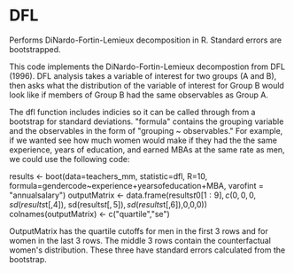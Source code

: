 # DFL
Performs DiNardo-Fortin-Lemieux decomposition in R. Standard errors are bootstrapped.

This code implements the DiNardo-Fortin-Lemieux decompostion from DFL (1996). DFL analysis takes a variable of interest for
two groups (A and B), then asks what the distribution of the variable of interest for Group B would look like if members of
Group B had the same observables as Group A.

The dfl function includes indicies so it can be called through from a bootstrap for standard deviations. "formula"
contains the grouping variable and the observables in the form of "grouping ~ observables." For example, if we wanted
see how much women would make if they had the the same experience, years of education, and earned MBAs at the same rate as men,
we could use the following code:

results <- boot(data=teachers_mm, statistic=dfl, 
                R=10, formula=gendercode~experience+yearsofeducation+MBA, varofint = "annualsalary")
outputMatrix <- data.frame(results$t0[1:9], c(0,0,0,sd(results$t[,4]),
                                              sd(results$t[,5]),sd(results$t[,6]),0,0,0))
colnames(outputMatrix) <- c("quartile","se")

OutputMatrix has the quartile cutoffs for men in the first 3 rows and for women in the last 3 rows. The middle 3 rows contain
the counterfactual women's distribution. These three have standard errors calculated from the bootstrap.
